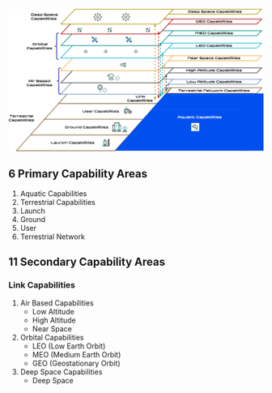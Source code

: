 ![Reference Architecture](ra.png)

## 6 Primary Capability Areas

1. Aquatic Capabilities
2. Terrestrial Capabilities
3. Launch
4. Ground
5. User
6. Terrestrial Network

## 11 Secondary Capability Areas

### Link Capabilities

1. Air Based Capabilities
   - Low Altitude
   - High Altitude
   - Near Space
2. Orbital Capabilities
   - LEO (Low Earth Orbit)
   - MEO (Medium Earth Orbit)
   - GEO (Geostationary Orbit)
3. Deep Space Capabilities
   - Deep Space


